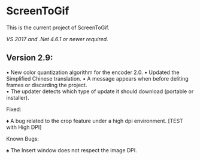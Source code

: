 ﻿# ScreenToGif  

This is the current project of ScreenToGif.  

_VS 2017 and .Net 4.6.1 or newer required._


## Version 2.9:

• New color quantization algorithm for the encoder 2.0.
• Updated the Simplified Chinese translation.
• A message appears when before deliting frames or discarding the project.  
• The updater detects which type of update it should download (portable or installer).  

Fixed:

♦  A bug related to the crop feature under a high dpi environment. [TEST with High DPI]

Known Bugs:

♠ The Insert window does not respect the image DPI.